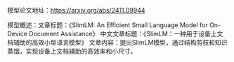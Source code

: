 模型论文地址：https://arxiv.org/abs/2411.09944

模型概述：文章标题：《SlimLM: An Efficient Small Language Model for On-Device Document Assistance》
中文文章标题：《SlimLM：一种用于设备上文档辅助的高效小型语言模型》
文章内容：提出SlimLM模型，通过结构剪枝和知识蒸馏，实现设备上文档辅助的高效率和小尺寸。
